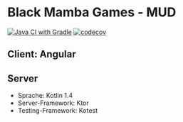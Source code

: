 # Black Mamba Games - MUD

[![Java CI with Gradle](https://github.com/bm-games/BM-MUD/actions/workflows/gradle.yml/badge.svg)](https://github.com/bm-games/BM-MUD/actions/workflows/gradle.yml)
[![codecov](https://codecov.io/gh/bm-games/BM-MUD/branch/master/graph/badge.svg?token=GXM37UTK4T)](https://codecov.io/gh/bm-games/BM-MUD)

## Client: Angular


## Server
* Sprache: Kotlin 1.4
* Server-Framework: Ktor
* Testing-Framework: Kotest
